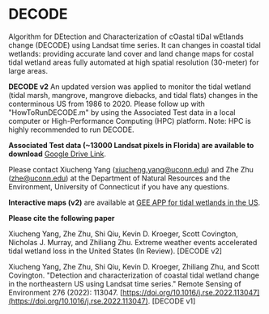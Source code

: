 # DECODE
Algorithm for DEtection and Characterization of cOastal tiDal wEtlands change (DECODE) using Landsat time series. It can changes in coastal tidal wetlands: providing accurate land cover and land change maps for costal tidal wetland areas fully automated at high spatial resolution (30-meter) for large areas. 

**DECODE v2** An updated version was applied to monitor the tidal wetland (tidal marsh, mangrove, mangrove diebacks, and tidal flats) changes in the conterminous US from 1986 to 2020. Please follow up with "HowToRunDECODE.m" by using the Associated Test data in a local computer or High-Performance Computing (HPC) platform. Note: HPC is highly recommended to run DECODE. 

**Associated Test data (~13000 Landsat pixels in Florida) are available to download** [Google Drive Link](https://drive.google.com/file/d/1fTMX_4gL84ZDlSnl-zH_LX9XK_DdXMmx/view?usp=drive_link). 

Please contact Xiucheng Yang (xiucheng.yang@uconn.edu) and Zhe Zhu (zhe@uconn.edu) at the Department of Natural Resources and the Environment, University of Connecticut if you have any questions.

**Interactive maps (v2)** are available at [GEE APP for tidal wetlands in the US](https://gers.users.earthengine.app/view/tidalwetlandcover). 

**Please cite the following paper** 

Xiucheng Yang, Zhe Zhu, Shi Qiu, Kevin D. Kroeger, Scott Covington, Nicholas J. Murray, and Zhiliang Zhu. Extreme weather events accelerated tidal wetland loss in the United States (In Review). [DECODE v2]

Xiucheng Yang, Zhe Zhu, Shi Qiu, Kevin D. Kroeger, Zhiliang Zhu, and Scott Covington. "Detection and characterization of coastal tidal wetland change in the northeastern US using Landsat time series." Remote Sensing of Environment 276 (2022): 113047. [https://doi.org/10.1016/j.rse.2022.113047](https://doi.org/10.1016/j.rse.2022.113047). [DECODE v1]


